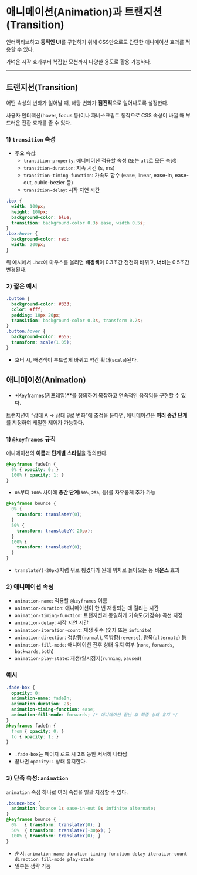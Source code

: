 # 애니메이션(Animation)과 트랜지션(Transition)

인터랙티브하고 **동적인 UI**를 구현하기 위해 CSS만으로도 간단한 애니메이션 효과를 적용할 수 있다.

가벼운 시각 효과부터 복잡한 모션까지 다양한 용도로 활용 가능하다.

---

## 트랜지션(Transition)

어떤 속성의 변화가 일어날 때, 해당 변화가 **점진적**으로 일어나도록 설정한다.

사용자 인터랙션(hover, focus 등)이나 자바스크립트 동작으로 CSS 속성이 바뀔 때 부드러운 전환 효과를 줄 수 있다.

### 1) `transition` 속성

- 주요 속성:
    - `transition-property`: 애니메이션 적용할 속성 (또는 `all`로 모든 속성)
    - `transition-duration`: 지속 시간 (s, ms)
    - `transition-timing-function`: 가속도 함수 (ease, linear, ease-in, ease-out, cubic-bezier 등)
    - `transition-delay`: 시작 지연 시간

```css
.box {
  width: 100px;
  height: 100px;
  background-color: blue;
  transition: background-color 0.3s ease, width 0.5s;
}
.box:hover {
  background-color: red;
  width: 200px;
}
```

위 예시에서 `.box`에 마우스를 올리면 **배경색**이 0.3초간 천천히 바뀌고, **너비**는 0.5초간 변경된다.

### 2) 짧은 예시

```css
.button {
  background-color: #333;
  color: #fff;
  padding: 10px 20px;
  transition: background-color 0.3s, transform 0.2s;
}
.button:hover {
  background-color: #555;
  transform: scale(1.05);
}
```

- 호버 시, 배경색이 부드럽게 바뀌고 약간 확대(`scale`)된다.

## 애니메이션(Animation)

- *Keyframes(키프레임)**를 정의하여 복잡하고 연속적인 움직임을 구현할 수 있다.

트랜지션이 “상태 A → 상태 B로 변화”에 초점을 둔다면, 애니메이션은 **여러 중간 단계**를 지정하여 세밀한 제어가 가능하다.

### 1) `@keyframes` 규칙

애니메이션의 **이름**과 **단계별 스타일**을 정의한다.

```css
@keyframes fadeIn {
  0% { opacity: 0; }
  100% { opacity: 1; }
}
```

- `0%`부터 `100%` 사이에 **중간 단계**(`50%`, `25%`, 등)를 자유롭게 추가 가능

```css
@keyframes bounce {
  0% {
    transform: translateY(0);
  }
  50% {
    transform: translateY(-20px);
  }
  100% {
    transform: translateY(0);
  }
}
```

- `translateY(-20px)`처럼 위로 튕겼다가 원래 위치로 돌아오는 등 **바운스** 효과

### 2) 애니메이션 속성

- `animation-name`: 적용할 `@keyframes` 이름
- `animation-duration`: 애니메이션이 한 번 재생되는 데 걸리는 시간
- `animation-timing-function`: 트랜지션과 동일하게 가속도(가감속) 곡선 지정
- `animation-delay`: 시작 지연 시간
- `animation-iteration-count`: 재생 횟수 (숫자 또는 `infinite`)
- `animation-direction`: 정방향(`normal`), 역방향(`reverse`), 왕복(`alternate`) 등
- `animation-fill-mode`: 애니메이션 전후 상태 유지 여부 (`none`, `forwards`, `backwards`, `both`)
- `animation-play-state`: 재생/일시정지(`running`, `paused`)

### 예시

```css
.fade-box {
  opacity: 0;
  animation-name: fadeIn;
  animation-duration: 2s;
  animation-timing-function: ease;
  animation-fill-mode: forwards; /* 애니메이션 끝난 후 최종 상태 유지 */
}
@keyframes fadeIn {
  from { opacity: 0; }
  to { opacity: 1; }
}
```

- `.fade-box`는 페이지 로드 시 2초 동안 서서히 나타남
- 끝나면 `opacity:1` 상태 유지한다.

### 3) 단축 속성: `animation`

`animation` 속성 하나로 여러 속성을 일괄 지정할 수 있다.

```css
.bounce-box {
  animation: bounce 1s ease-in-out 0s infinite alternate;
}
@keyframes bounce {
  0%   { transform: translateY(0); }
  50%  { transform: translateY(-30px); }
  100% { transform: translateY(0); }
}
```

- 순서: `animation-name duration timing-function delay iteration-count direction fill-mode play-state`
- 일부는 생략 가능